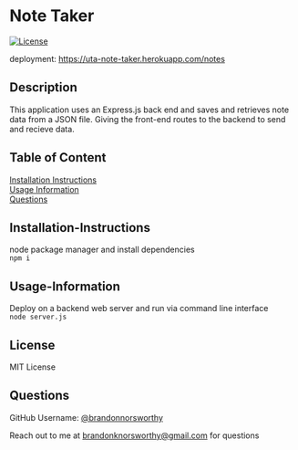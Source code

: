 # Note Taker
  
  [![License](https://img.shields.io/badge/License-MIT-blue.svg)](https://opensource.org/licenses/MIT)
  
  deployment: https://uta-note-taker.herokuapp.com/notes  
  ## Description
  
  This application uses an Express.js back end and saves and retrieves note data from a JSON file. Giving the front-end routes to the backend to send and recieve data.
  
  ## Table of Content
  
  [Installation Instructions](#installation-instructions)  
  [Usage Information](#usage-information)  
  [Questions](#questions)  
  
  ## Installation-Instructions
  
  node package manager and install dependencies  
  ```npm i```
  
  ## Usage-Information
  
  Deploy on a backend web server and run via command line interface  
  ```node server.js```
  
  ## License
  
  MIT License
  
  ## Questions
  
  GitHub Username: [@brandonnorsworthy](https://github.com/brandonnorsworthy)  
  
  Reach out to me at [brandonknorsworthy@gmail.com](mailto:brandonknorsworthy@gmail.com) for questions  
  